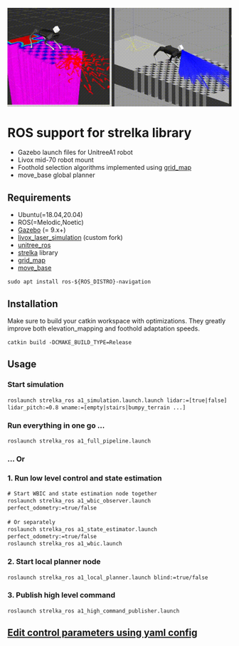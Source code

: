 <p align="center">
  <img src="resources/demo.gif" alt="animated" />
</p>

# ROS support for strelka library
- Gazebo launch files for UnitreeA1 robot
- Livox mid-70 robot mount
- Foothold selection algorithms implemented using [grid_map](https://github.com/ANYbotics/grid_map)
- move_base global planner

## Requirements
- Ubuntu(=18.04,20.04)
- ROS(=Melodic,Noetic)
- [Gazebo](http://gazebosim.org) (= 9.x+)
- [livox_laser_simulation](https://github.com/RumblingTurtle/livox_laser_simulation) (custom fork)
- [unitree_ros](https://github.com/unitreerobotics/unitree_ros)
- [strelka](https://github.com/RumblingTurtle/strelka) library 
- [grid_map](https://github.com/ANYbotics/grid_map)
- [move_base](http://wiki.ros.org/move_base)
```
sudo apt install ros-${ROS_DISTRO}-navigation
```

## Installation
Make sure to build your catkin workspace with optimizations. They greatly improve both elevation_mapping and foothold adaptation speeds.
```
catkin build -DCMAKE_BUILD_TYPE=Release
```
## Usage
### Start simulation
```
roslaunch strelka_ros a1_simulation.launch.launch lidar:=[true|false] lidar_pitch:=0.8 wname:=[empty|stairs|bumpy_terrain ...]
```
### Run everything in one go ...
```
roslaunch strelka_ros a1_full_pipeline.launch
```
### ... Or
### 1. Run low level control and state estimation
```
# Start WBIC and state estimation node together
roslaunch strelka_ros a1_wbic_observer.launch perfect_odometry:=true/false

# Or separately
roslaunch strelka_ros a1_state_estimator.launch perfect_odometry:=true/false
roslaunch strelka_ros a1_wbic.launch
```
### 2. Start local planner node
```
roslaunch strelka_ros a1_local_planner.launch blind:=true/false
```
### 3. Publish high level command
```
roslaunch strelka_ros a1_high_command_publisher.launch
```

## [Edit control parameters using yaml config](config/a1_full_pipeline.yaml)
